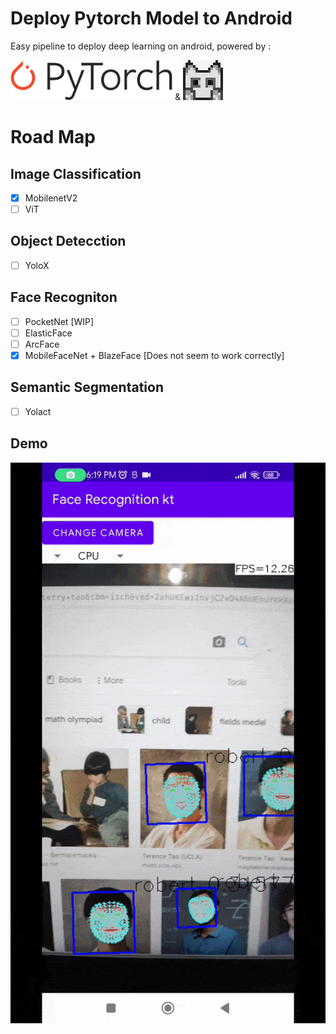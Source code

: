 # Deploy Pytorch Model to Android 
Easy pipeline to deploy deep learning on android, powered by :
<p>
<img src="https://raw.githubusercontent.com/kikirizki/pytorch_to_android-ncnn/master/Pytorch_logo.png"  height="64" /> &
<img src="https://raw.githubusercontent.com/kikirizki/pytorch_to_android-ncnn/master/256-ncnn.png"  height="64" />
</p>

# Road Map
## Image Classification
- [x] MobilenetV2
- [ ] ViT
## Object Detecction
- [ ] YoloX
## Face Recogniton
- [ ] PocketNet    [WIP]
- [ ] ElasticFace
- [ ] ArcFace
- [x] MobileFaceNet + BlazeFace [Does not seem to work correctly]
## Semantic Segmentation
- [ ] Yolact
## Demo
![](https://raw.githubusercontent.com/kikirizki/pytorch_to_android-ncnn/master/blazeface_mobilefacenet.gif)
